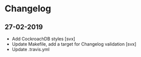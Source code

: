# Changelog

## 27-02-2019

- Add CockroachDB styles [svx]
- Update Makefile, add a target for Changelog validation [svx]
- Update .travis.yml

